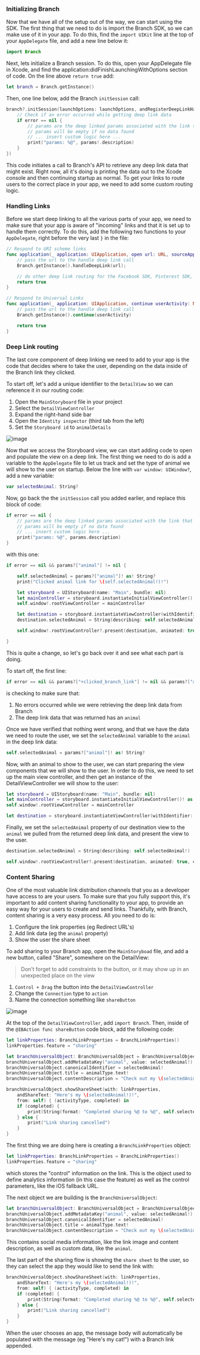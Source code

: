 ### Initializing Branch

Now that we have all of the setup out of the way, we can start using the SDK. The first thing that we need to do is import the Branch SDK, so we can make use of it in your app. To do this, find the `import UIKit` line at the top of your `AppDelegate` file, and add a new line below it:
```swift
import Branch
```

Next, lets initialize a Branch session. To do this, open your AppDelegate file in Xcode, and find the application:didFinishLaunchingWithOptions section of code. On the line above `return true` add:

```swift
let branch = Branch.getInstance()
```

Then, one line below, add the Branch `initSession` call:

```swift
branch?.initSession(launchOptions: launchOptions, andRegisterDeepLinkHandler: {params, error in
    // Check if an error occurred while getting deep link data
    if error == nil {
        // params are the deep linked params associated with the link that the user clicked -> was re-directed to this app
        // params will be empty if no data found
        // ... insert custom logic here ...
        print("params: %@", params!.description)
    }
})
```

This code initiates a call to Branch's API to retrieve any deep link data that might exist. Right now, all it's doing is printing the data out to the Xcode console and then continuing startup as normal. To get your links to route users to the correct place in your app, we need to add some custom routing logic.

### Handling Links

Before we start deep linking to all the various parts of your app, we need to make sure that your app is aware of "incoming" links and that it is set up to handle them correctly. To do this, add the following two functions to your `AppDelegate`, right before the very last `}` in the file:

```swift
// Respond to URI scheme links
func application(_ application: UIApplication, open url: URL, sourceApplication: String?, annotation: Any) -> Bool {
    // pass the url to the handle deep link call
    Branch.getInstance().handleDeepLink(url);

    // do other deep link routing for the Facebook SDK, Pinterest SDK, etc
    return true
}

// Respond to Universal Links
func application(_ application: UIApplication, continue userActivity: NSUserActivity, restorationHandler: @escaping ([Any]?) -> Void) -> Bool {
    // pass the url to the handle deep link call
    Branch.getInstance().continue(userActivity)

    return true
}
```

### Deep Link routing

The last core component of deep linking we need to add to your app is the code that decides where to take the user, depending on the data inside of the Branch link they clicked.

To start off, let's add a unique identifier to the `DetailView` so we can reference it in our routing code:

1. Open the `MainStoryboard` file in your project
1. Select the `DetailViewController`
1. Expand the right-hand side bar
1. Open the `Identity inspector` (third tab from the left)
2. Set the `Storyboard id` to `animalDetails`

![image](/view_id.gif)

Now that we access the Storyboard view, we can start adding code to open and populate the view on a deep link. The first thing we need to do is add a variable to the `AppDelegate` file to let us track and set the type of animal we will show to the user on startup. Below the line with `var window: UIWindow?`, add a new variable:
```swift
var selectedAnimal: String?
```

Now, go back the the `initSession` call you added earlier, and replace this block of code:
```swift
if error == nil {
    // params are the deep linked params associated with the link that the user clicked -> was re-directed to this app
    // params will be empty if no data found
    // ... insert custom logic here ...
    print("params: %@", params.description)
}
```
with this one:
```swift
if error == nil && params?["animal"] != nil {

    self.selectedAnimal = params?["animal"]! as! String?
    print("Clicked animal link for \(self.selectedAnimal!)!")

    let storyboard = UIStoryboard(name: "Main", bundle: nil)
    let mainController = storyboard.instantiateInitialViewController()! as UIViewController
    self.window!.rootViewController = mainController

    let destination = storyboard.instantiateViewController(withIdentifier: "animalDetails") as! DetailViewController
    destination.selectedAnimal = String(describing: self.selectedAnimal!)

    self.window!.rootViewController?.present(destination, animated: true, completion: nil)

}
```

This is quite a change, so let's go back over it and see what each part is doing.

To start off, the first line:
```swift
if error == nil && params?["+clicked_branch_link"] != nil && params?["animal"] != nil {
```
is checking to make sure that:

1. No errors occurred while we were retrieving the deep link data from Branch
2. The deep link data that was returned has an `animal`

Once we have verified that nothing went wrong, and that we have the data we need to route the user, we set the `selectedAnimal` variable to the `animal` in the deep link data:
```swift
self.selectedAnimal = params?["animal"]! as! String?
```

Now, with an animal to show to the user, we can start preparing the view components that we will show to the user. In order to do this, we need to set up the main view controller, and then get an instance of the DetailViewController we will show to the user:
```swift
let storyboard = UIStoryboard(name: "Main", bundle: nil)
let mainController = storyboard.instantiateInitialViewController()! as UIViewController
self.window!.rootViewController = mainController

let destination = storyboard.instantiateViewController(withIdentifier: "animalDetails") as! DetailViewController
```

Finally, we set the `selectedAnimal` property of our destination view to the `animal` we pulled from the returned deep link data, and present the view to the user.

```swift
destination.selectedAnimal = String(describing: self.selectedAnimal!)

self.window!.rootViewController?.present(destination, animated: true, completion: nil)
```

### Content Sharing

One of the most valuable link distribution channels that you as a developer have access to are your users. To make sure that you fully support this, it's important to add content sharing functionality to your app, to provide an easy way for your users to create and send links. Thankfully, with Branch, content sharing is a very easy process. All you need to do is:

1. Configure the link properties (eg Redirect URL's)
1. Add link data (eg the `animal` property)
1. Show the user the share sheet

To add sharing to your Branch app, open the `MainStoryboad` file, and add a new button, called "Share", somewhere on the DetailView:
> Don't forget to add constraints to the button, or it may show up in an unexpected place on the view
1. `Control + Drag` the button into the `DetailViewController`
1. Change the `Connection` type to `action`
1. Name the connection something like `shareButton`

![image](/share_button.gif)

At the top of the `DetailViewController`, add `import Branch`. Then, inside of the `@IBAction func shareButton` code block, add the following code:
```swift
let linkProperties: BranchLinkProperties = BranchLinkProperties()
linkProperties.feature = "sharing"

let branchUniversalObject: BranchUniversalObject = BranchUniversalObject(canonicalIdentifier: "item/\(selectedAnimal!)")
branchUniversalObject.addMetadataKey("animal", value: selectedAnimal!)
branchUniversalObject.canonicalIdentifier = selectedAnimal!
branchUniversalObject.title = animalType.text!
branchUniversalObject.contentDescription = "Check out my \(selectedAnimal!)!"

branchUniversalObject.showShareSheet(with: linkProperties,
    andShareText: "Here's my \(selectedAnimal!)!",
    from: self) { (activityType, completed) in
    if (completed) {
        print(String(format: "Completed sharing %@ to %@", self.selectedAnimal!, activityType!))
    } else {
        print("Link sharing cancelled")
    }
}
```

The first thing we are doing here is creating a `BranchLinkProperties` object:
```swift
let linkProperties: BranchLinkProperties = BranchLinkProperties()
linkProperties.feature = "sharing"
```
which stores the "control" information on the link. This is the object used to define analytics information (in this case the feature) as well as the control parameters, like the iOS fallback URL.

The next object we are building is the `BranchUniversalObject`:
```swift
let branchUniversalObject: BranchUniversalObject = BranchUniversalObject(canonicalIdentifier: "item/\(selectedAnimal!)")
branchUniversalObject.addMetadataKey("animal", value: selectedAnimal!)
branchUniversalObject.canonicalIdentifier = selectedAnimal!
branchUniversalObject.title = animalType.text!
branchUniversalObject.contentDescription = "Check out my \(selectedAnimal!)!"
```
This contains social media information, like the link image and content description, as well as custom data, like the `animal`.

The last part of the sharing flow is showing the `share sheet` to the user, so they can select the app they would like to send the link with:
```swift
branchUniversalObject.showShareSheet(with: linkProperties,
    andShareText: "Here's my \(selectedAnimal!)!",
    from: self) { (activityType, completed) in
    if (completed) {
        print(String(format: "Completed sharing %@ to %@", self.selectedAnimal!, activityType!))
    } else {
        print("Link sharing cancelled")
    }
}
```

When the user chooses an app, the message body will automatically be populated with the message (eg "Here's my cat!") with a Branch link appended.
